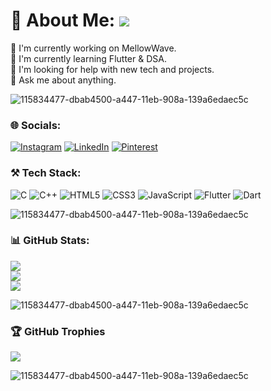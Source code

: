 # 💫 About Me: [![](https://visitcount.itsvg.in/api?id=Naman-Parlecha&icon=5&color=8)](https://visitcount.itsvg.in)
🔭 I'm currently working on MellowWave.<br>🌱 I'm currently learning Flutter & DSA.<br>🤝 I'm looking for help with new tech and projects.<br>💬 Ask me about anything.

![115834477-dbab4500-a447-11eb-908a-139a6edaec5c](https://user-images.githubusercontent.com/105775899/235299569-e15e9b1c-09cc-492a-ad8e-cef25979d4d1.gif)

### 🌐 Socials:
[![Instagram](https://img.shields.io/badge/Instagram-%23E4405F.svg?logo=Instagram&logoColor=white)](https://instagram.com/https://www.instagram.com/naman_parlecha/) [![LinkedIn](https://img.shields.io/badge/LinkedIn-%230077B5.svg?logo=linkedin&logoColor=white)](https://www.linkedin.com/in/naman-parlecha-06444226b/) [![Pinterest](https://img.shields.io/badge/Pinterest-%23E60023.svg?logo=Pinterest&logoColor=white)](https://pinterest.com/https://www.pinterest.ph/namanparlecha/) 

### ⚒️ Tech Stack:
![C](https://img.shields.io/badge/c-%2300599C.svg?style=for-the-badge&logo=c&logoColor=white) ![C++](https://img.shields.io/badge/c++-%2300599C.svg?style=for-the-badge&logo=c%2B%2B&logoColor=white) ![HTML5](https://img.shields.io/badge/html5-%23E34F26.svg?style=for-the-badge&logo=html5&logoColor=white) ![CSS3](https://img.shields.io/badge/css3-%231572B6.svg?style=for-the-badge&logo=css3&logoColor=white) ![JavaScript](https://img.shields.io/badge/javascript-%23323330.svg?style=for-the-badge&logo=javascript&logoColor=%23F7DF1E) ![Flutter](https://img.shields.io/badge/Flutter-%2302569B.svg?style=for-the-badge&logo=Flutter&logoColor=white) ![Dart](https://img.shields.io/badge/dart-%230175C2.svg?style=for-the-badge&logo=dart&logoColor=white)

![115834477-dbab4500-a447-11eb-908a-139a6edaec5c](https://user-images.githubusercontent.com/105775899/235299569-e15e9b1c-09cc-492a-ad8e-cef25979d4d1.gif)

### 📊 GitHub Stats:
![](https://github-readme-stats.vercel.app/api?username=Naman-Parlecha&theme=radical&hide_border=false&include_all_commits=true&count_private=true)<br/>
![](https://github-readme-streak-stats.herokuapp.com/?user=Naman-Parlecha&theme=radical&hide_border=false)<br/>
![](https://github-readme-stats.vercel.app/api/top-langs/?username=Naman-Parlecha&theme=radical&hide_border=false&include_all_commits=true&count_private=true&layout=compact)

![115834477-dbab4500-a447-11eb-908a-139a6edaec5c](https://user-images.githubusercontent.com/105775899/235299569-e15e9b1c-09cc-492a-ad8e-cef25979d4d1.gif)

### 🏆 GitHub Trophies
![](https://github-profile-trophy.vercel.app/?username=Naman-Parlecha&theme=radical&no-frame=false&no-bg=false&margin-w=4)

![115834477-dbab4500-a447-11eb-908a-139a6edaec5c](https://user-images.githubusercontent.com/105775899/235299569-e15e9b1c-09cc-492a-ad8e-cef25979d4d1.gif)

<!-- Proudly created with GPRM ( https://gprm.itsvg.in ) -->
